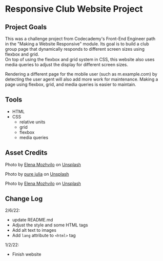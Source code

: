 # Responsive Club Website Project

## Project Goals
This was a challenge project from Codecademy's Front-End Engineer path in the "Making a Website Responsive" module. Its goal is to build a club group page that dynamically responds to different screen sizes using flexbox and grid.  
On top of using the flexbox and grid system in CSS, this website also uses media queries to adjust the display for different screen sizes.

Rendering a different page for the mobile user (such as m.example.com) by detecting the user agent will also add more work for maintenance. Making a page using flexbox, grid, and media queries is easier to maintain.

## Tools
+ HTML
+ CSS
  + relative units
  + grid
  + flexbox
  + media queries

## Asset Credits

Photo by <a href="https://unsplash.com/@miracleday?utm_source=unsplash&utm_medium=referral&utm_content=creditCopyText">Elena Mozhvilo</a> on <a href="https://unsplash.com/s/photos/sketchbook?utm_source=unsplash&utm_medium=referral&utm_content=creditCopyText">Unsplash</a>

Photo by <a href="https://unsplash.com/@purejulia?utm_source=unsplash&utm_medium=referral&utm_content=creditCopyText">pure julia</a> on <a href="https://unsplash.com/s/photos/sketchbook?utm_source=unsplash&utm_medium=referral&utm_content=creditCopyText">Unsplash</a>


Photo by <a href="https://unsplash.com/@miracleday?utm_source=unsplash&utm_medium=referral&utm_content=creditCopyText">Elena Mozhvilo</a> on <a href="https://unsplash.com/s/photos/sketchbook?utm_source=unsplash&utm_medium=referral&utm_content=creditCopyText">Unsplash</a>



## Change Log
2/6/22:  
+ update README.md
+ Adjust the style and some HTML tags
+ Add alt text to images
+ Add `lang` attribute to `<html>` tag

1/2/22:
+ Finish website